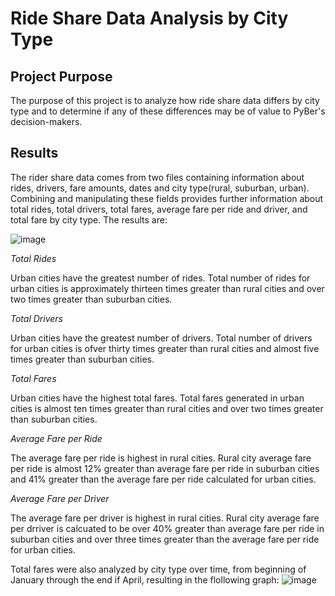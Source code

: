 # Ride Share Data Analysis by City Type

## Project Purpose

The purpose of this project is to analyze how ride share data differs by city type and to determine if any of these differences may be of value to PyBer's decision-makers. 

## Results
The rider share data comes from two files containing information about rides, drivers, fare amounts, dates and city type(rural, suburban, urban).  Combining and manipulating these fields provides further information about total rides, total drivers, total fares, average fare per ride and driver, and total fare by city type.  The results are:

![image](https://user-images.githubusercontent.com/84471904/126821812-163c05c6-db5d-4c9b-b897-c703592db3ef.png)


_Total Rides_

Urban cities have the greatest number of rides.  Total number of rides for urban cities is approximately thirteen times greater than rural cities and over two times greater than suburban cities.

_Total Drivers_

Urban cities have the greatest number of drivers.  Total number of drivers for urban cities is ofver thirty times greater than rural cities and almost five times greater than suburban cities.

_Total Fares_

Urban cities have the highest total fares.  Total fares generated in urban cities is almost ten times greater than rural cities and over two times greater than suburban cities.

_Average Fare per Ride_

The average fare per ride is highest in rural cities.  Rural city average fare per ride is almost 12% greater than average fare per ride in suburban cities and 41% greater than the average fare per ride calculated for urban cities.

_Average Fare per Driver_

The average fare per driver is highest in rural cities.  Rural city average fare per drriver is calcuated to be over 40% greater than average fare per ride in suburban cities and over three times greater than the average fare per ride for urban cities.

Total fares were also analyzed by city type over time, from beginning of January through the end if April, resulting in the flollowing graph:
![image](https://user-images.githubusercontent.com/84471904/126826030-43880390-8e0d-46e4-a150-ef375b159797.png)





